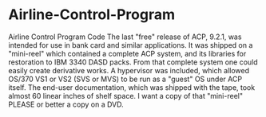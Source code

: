 # Airline-Control-Program
Airline Control Program Code
The last "free" release of ACP, 9.2.1, was intended for use in bank card and similar applications. It was shipped on a "mini-reel" which contained a complete ACP system, and its libraries for restoration to IBM 3340 DASD packs. From that complete system one could easily create derivative works. A hypervisor was included, which allowed OS/370 VS1 or VS2 (SVS or MVS) to be run as a "guest" OS under ACP itself. The end-user documentation, which was shipped with the tape, took almost 60 linear inches of shelf space.  I want a copy of that "mini-reel" PLEASE or better a copy on a DVD.

